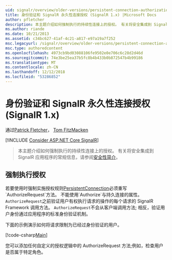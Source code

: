 ```yaml
---
uid: signalr/overview/older-versions/persistent-connection-authorization
title: 身份验证和 SignalR 永久性连接授权 (SignalR 1.x) |Microsoft Docs
author: pfletcher
description: 本主题介绍如何强制执行的持续性连接上的授权。 有关将安全集成到 SignalR 应用程序的常规信息...
ms.author: riande
ms.date: 10/21/2013
ms.assetid: c34bc627-41af-4c21-a817-e97a19a7f252
msc.legacyurl: /signalr/overview/older-versions/persistent-connection-authorization
msc.type: authoredcontent
ms.openlocfilehash: 4973cb9bd03088106fe9502e0e706c6c28d2d46d
ms.sourcegitcommit: 74e3be25ea37b5fc8b4b433b0b872547b4b99186
ms.translationtype: MT
ms.contentlocale: zh-CN
ms.lasthandoff: 12/12/2018
ms.locfileid: "53286852"
---
```

<a name="authentication-and-authorization-for-signalr-persistent-connections-signalr-1x"></a>身份验证和 SignalR 永久性连接授权 (SignalR 1.x)
====================
通过[Patrick Fletcher](https://github.com/pfletcher)， [Tom FitzMacken](https://github.com/tfitzmac)

[!INCLUDE [Consider ASP.NET Core SignalR](~/includes/signalr/signalr-version-disambiguation.md)]

> 本主题介绍如何强制执行的持续性连接上的授权。 有关将安全集成到 SignalR 应用程序的常规信息，请参阅[安全性简介](index.md)。


## <a name="enforce-authorization"></a>强制执行授权

若要使用时强制实施授权规则[PersistentConnection](https://msdn.microsoft.com/library/microsoft.aspnet.signalr.persistentconnection(v=vs.111).aspx)必须重写`AuthorizeRequest`方法。 不能使用`Authorize`与持久连接的属性。 `AuthorizeRequest`之前验证用户有权执行请求的操作的每个请求的 SignalR Framework 调用方法。 `AuthorizeRequest`不会从客户端调用方法; 相反，验证用户身份通过应用程序的标准身份验证机制。

下面的示例演示如何将请求限制为已经过身份验证的用户。

[!code-csharp[Main](persistent-connection-authorization/samples/sample1.cs)]

您可以添加任何自定义的授权逻辑中的 AuthorizeRequest 方法;例如，检查用户是否属于特定角色。

